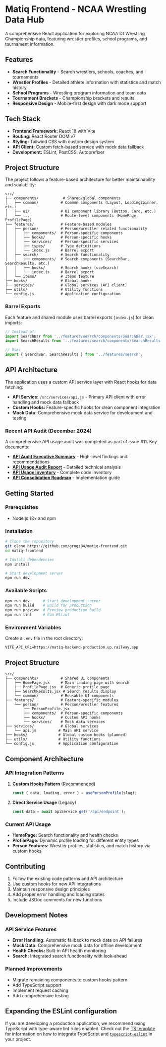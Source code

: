 # Matiq Frontend - NCAA Wrestling Data Hub

A comprehensive React application for exploring NCAA D1 Wrestling Championship data, featuring wrestler profiles, school programs, and tournament information.

## Features

- **Search Functionality** - Search wrestlers, schools, coaches, and tournaments
- **Wrestler Profiles** - Detailed athlete information with statistics and match history  
- **School Programs** - Wrestling program information and team data
- **Tournament Brackets** - Championship brackets and results
- **Responsive Design** - Mobile-first design with dark mode support

## Tech Stack

- **Frontend Framework:** React 18 with Vite
- **Routing:** React Router DOM v7
- **Styling:** Tailwind CSS with custom design system
- **API Client:** Custom fetch-based service with mock data fallback
- **Development:** ESLint, PostCSS, Autoprefixer

## Project Structure

The project follows a feature-based architecture for better maintainability and scalability:

```
src/
├── components/           # Shared/global components
│   ├── common/          # Common components (Layout, LoadingSpinner, etc.)
│   ├── ui/              # UI component library (Button, Card, etc.)
│   └── ...              # Route-level components (HomePage, ProfilePage)
├── features/            # Feature-based modules
│   ├── person/          # Person/wrestler related functionality
│   │   ├── components/  # Person-specific components
│   │   ├── hooks/       # Person-specific hooks
│   │   ├── services/    # Person-specific services
│   │   ├── types/       # Type definitions
│   │   └── index.js     # Barrel export
│   ├── search/          # Search functionality
│   │   ├── components/  # Search components (SearchBar, SearchResults, etc.)
│   │   ├── hooks/       # Search hooks (useSearch)
│   │   └── index.js     # Barrel export
│   └── items/           # Items feature
├── hooks/               # Global hooks
├── services/            # Global services (API client)
├── utils/               # Utility functions
└── config.js            # Application configuration
```

### Barrel Exports

Each feature and shared module uses barrel exports (`index.js`) for clean imports:

```javascript
// Instead of:
import SearchBar from '../features/search/components/SearchBar.jsx';
import SearchResults from '../features/search/components/SearchResults.jsx';

// Use:
import { SearchBar, SearchResults } from '../features/search';
```

## API Architecture

The application uses a custom API service layer with React hooks for data fetching:

- **API Service:** `/src/services/api.js` - Primary API client with error handling and mock data fallback
- **Custom Hooks:** Feature-specific hooks for clean component integration
- **Mock Data:** Comprehensive mock data service for development and testing

### Recent API Audit (December 2024)

A comprehensive API usage audit was completed as part of issue #11. Key documents:

- **[API Audit Executive Summary](./API_AUDIT_EXECUTIVE_SUMMARY.md)** - High-level findings and recommendations
- **[API Usage Audit Report](./API_USAGE_AUDIT_REPORT.md)** - Detailed technical analysis  
- **[API Usage Inventory](./API_USAGE_INVENTORY.md)** - Complete code inventory
- **[API Consolidation Roadmap](./API_CONSOLIDATION_ROADMAP.md)** - Implementation guide

## Getting Started

### Prerequisites

- Node.js 18+ and npm

### Installation

```bash
# Clone the repository
git clone https://github.com/grogs84/matiq-frontend.git
cd matiq-frontend

# Install dependencies
npm install

# Start development server
npm run dev
```

### Available Scripts

```bash
npm run dev      # Start development server
npm run build    # Build for production
npm run preview  # Preview production build
npm run lint     # Run ESLint
```

### Environment Variables

Create a `.env` file in the root directory:

```env
VITE_API_URL=https://matiq-backend-production.up.railway.app
```

## Project Structure

```
src/
├── components/          # Shared UI components
│   ├── HomePage.jsx     # Main landing page with search
│   ├── ProfilePage.jsx  # Generic profile page
│   ├── SearchResults.jsx # Search results display
│   └── common/          # Reusable UI components
├── features/            # Feature-specific modules
│   └── person/          # Person/wrestler features
│       ├── PersonProfile.jsx
│       ├── components/  # Person-specific components
│       ├── hooks/       # Custom API hooks
│       └── services/    # Mock data services
├── services/            # Global services
│   └── api.js          # Main API service
├── hooks/              # Global custom hooks (planned)
├── utils/              # Utility functions
└── config.js           # Application configuration
```

## Component Architecture

### API Integration Patterns

1. **Custom Hooks Pattern** (Recommended)
   ```javascript
   const { data, loading, error } = usePersonProfile(slug);
   ```

2. **Direct Service Usage** (Legacy)
   ```javascript
   const data = await apiService.get('/api/endpoint');
   ```

### Current API Usage

- **HomePage:** Search functionality and health checks
- **ProfilePage:** Dynamic profile loading for different entity types  
- **Person Features:** Wrestler profiles, statistics, and match history via custom hooks

## Contributing

1. Follow the existing code patterns and API architecture
2. Use custom hooks for new API integrations
3. Maintain responsive design principles
4. Add proper error handling and loading states
5. Include JSDoc comments for new functions

## Development Notes

### API Service Features

- **Error Handling:** Automatic fallback to mock data on API failures
- **Mock Data:** Comprehensive mock data for offline development
- **Health Checks:** Built-in API health monitoring
- **Search:** Integrated search functionality with look-ahead

### Planned Improvements

- Migrate remaining components to custom hooks pattern
- Add TypeScript support
- Implement request caching
- Add comprehensive testing

## Expanding the ESLint configuration

If you are developing a production application, we recommend using TypeScript with type-aware lint rules enabled. Check out the [TS template](https://github.com/vitejs/vite/tree/main/packages/create-vite/template-react-ts) for information on how to integrate TypeScript and [`typescript-eslint`](https://typescript-eslint.io) in your project.
